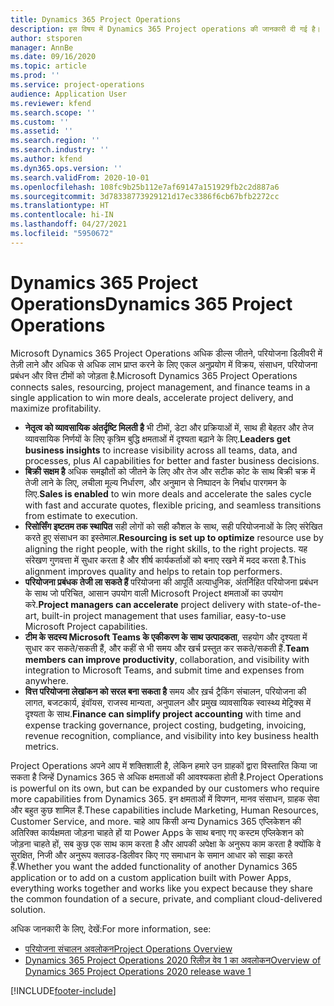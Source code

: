 ```yaml
---
title: Dynamics 365 Project Operations
description: इस विषय में Dynamics 365 Project operations की जानकारी दी गई है।
author: stsporen
manager: AnnBe
ms.date: 09/16/2020
ms.topic: article
ms.prod: ''
ms.service: project-operations
audience: Application User
ms.reviewer: kfend
ms.search.scope: ''
ms.custom: ''
ms.assetid: ''
ms.search.region: ''
ms.search.industry: ''
ms.author: kfend
ms.dyn365.ops.version: ''
ms.search.validFrom: 2020-10-01
ms.openlocfilehash: 108fc9b25b112e7af69147a151929fb2c2d887a6
ms.sourcegitcommit: 3d78338773929121d17ec3386f6cb67bfb2272cc
ms.translationtype: HT
ms.contentlocale: hi-IN
ms.lasthandoff: 04/27/2021
ms.locfileid: "5950672"
---
```

# <a name="dynamics-365-project-operations"></a><span data-ttu-id="d47f3-103">Dynamics 365 Project Operations</span><span class="sxs-lookup"><span data-stu-id="d47f3-103">Dynamics 365 Project Operations</span></span>

<span data-ttu-id="d47f3-104">Microsoft Dynamics 365 Project Operations अधिक डील्स जीतने, परियोजना डिलीवरी में तेज़ी लाने और अधिक से अधिक लाभ प्राप्त करने के लिए एकल अनुप्रयोग में विक्रय, संसाधन, परियोजना प्रबंधन और वित्त टीमों को जोड़ता है.</span><span class="sxs-lookup"><span data-stu-id="d47f3-104">Microsoft Dynamics 365 Project Operations connects sales, resourcing, project management, and finance teams in a single application to win more deals, accelerate project delivery, and maximize profitability.</span></span>

-   <span data-ttu-id="d47f3-105">**नेतृत्व को व्यावसायिक अंतर्दृष्टि मिलती है** भी टीमों, डेटा और प्रक्रियाओं में, साथ ही बेहतर और तेज व्यावसायिक निर्णयों के लिए कृत्रिम बुद्धि क्षमताओं में दृश्यता बढ़ाने के लिए.</span><span class="sxs-lookup"><span data-stu-id="d47f3-105">**Leaders get business insights** to increase visibility across all teams, data, and processes, plus AI capabilities for better and faster business decisions.</span></span>
-   <span data-ttu-id="d47f3-106">**बिक्री सक्षम है** अधिक समझौतों को जीतने के लिए और तेज और सटीक कोट के साथ बिक्री चक्र में तेजी लाने के लिए, लचीला मूल्य निर्धारण, और अनुमान से निष्पादन के निर्बाध पारगमन के लिए.</span><span class="sxs-lookup"><span data-stu-id="d47f3-106">**Sales is enabled** to win more deals and accelerate the sales cycle with fast and accurate quotes, flexible pricing, and seamless transitions from estimate to execution.</span></span>
-   <span data-ttu-id="d47f3-107">**रिसोर्सिंग इष्टतम तक स्थापित** सही लोगों को सही कौशल के साथ, सही परियोजनाओं के लिए संरेखित करते हुए संसाधन का इस्तेमाल.</span><span class="sxs-lookup"><span data-stu-id="d47f3-107">**Resourcing is set up to optimize** resource use by aligning the right people, with the right skills, to the right projects.</span></span> <span data-ttu-id="d47f3-108">यह संरेखण गुणवत्ता में सुधार करता है और शीर्ष कार्यकर्ताओं को बनाए रखने में मदद करता है.</span><span class="sxs-lookup"><span data-stu-id="d47f3-108">This alignment improves quality and helps to retain top performers.</span></span>
-   <span data-ttu-id="d47f3-109">**परियोजना प्रबंधक तेजी ला सकते हैं** परियोजना की आपूर्ति अत्याधुनिक, अंतर्निहित परियोजना प्रबंधन के साथ जो परिचित, आसान उपयोग वाली Microsoft Project क्षमताओं का उपयोग करे.</span><span class="sxs-lookup"><span data-stu-id="d47f3-109">**Project managers can accelerate** project delivery with state-of-the-art, built-in project management that uses familiar, easy-to-use Microsoft Project capabilities.</span></span>
-   <span data-ttu-id="d47f3-110">**टीम के सदस्य Microsoft Teams के एकीकरण के साथ उत्पादकता**, सहयोग और दृश्यता में सुधार कर सकते/सकती हैं, और कहीं से भी समय और खर्च प्रस्तुत कर सकते/सकती हैं.</span><span class="sxs-lookup"><span data-stu-id="d47f3-110">**Team members can improve productivity**, collaboration, and visibility with integration to Microsoft Teams, and submit time and expenses from anywhere.</span></span>
-   <span data-ttu-id="d47f3-111">**वित्त परियोजना लेखांकन को सरल बना सकता है** समय और ख़र्च ट्रैकिंग संचालन, परियोजना की लागत, बजटकार्य, इंवॉयस, राजस्व मान्यता, अनुपालन और प्रमुख व्यावसायिक स्वास्थ्य मेट्रिक्स में दृश्यता के साथ.</span><span class="sxs-lookup"><span data-stu-id="d47f3-111">**Finance can simplify project accounting** with time and expense tracking governance, project costing, budgeting, invoicing, revenue recognition, compliance, and visibility into key business health metrics.</span></span>

<span data-ttu-id="d47f3-112">Project Operations अपने आप में शक्तिशाली है, लेकिन हमारे उन ग्राहकों द्वारा विस्तारित किया जा सकता है जिन्हें Dynamics 365 से अधिक क्षमताओं की आवश्यकता होती है.</span><span class="sxs-lookup"><span data-stu-id="d47f3-112">Project Operations is powerful on its own, but can be expanded by our customers who require more capabilities from Dynamics 365.</span></span> <span data-ttu-id="d47f3-113">इन क्षमताओं में विपणन, मानव संसाधन, ग्राहक सेवा और बहुत कुछ शामिल हैं.</span><span class="sxs-lookup"><span data-stu-id="d47f3-113">These capabilities include Marketing, Human Resources, Customer Service, and more.</span></span> <span data-ttu-id="d47f3-114">चाहे आप किसी अन्य Dynamics 365 एप्लिकेशन की अतिरिक्त कार्यक्षमता जोड़ना चाहते हों या Power Apps के साथ बनाए गए कस्टम एप्लिकेशन को जोड़ना चाहते हों, सब कुछ एक साथ काम करता है और आपकी अपेक्षा के अनुरूप काम करता है क्योंकि वे सुरक्षित, निजी और अनुरूप क्लाउड-डिलीवर किए गए समाधान के समान आधार को साझा करते हैं.</span><span class="sxs-lookup"><span data-stu-id="d47f3-114">Whether you want the added functionality of another Dynamics 365 application or to add on a custom application built with Power Apps, everything works together and works like you expect because they share the common foundation of a secure, private, and compliant cloud-delivered solution.</span></span>

<span data-ttu-id="d47f3-115">अधिक जानकारी के लिए, देखें:</span><span class="sxs-lookup"><span data-stu-id="d47f3-115">For more information, see:</span></span>

- [<span data-ttu-id="d47f3-116">परियोजना संचालन अवलोकन</span><span class="sxs-lookup"><span data-stu-id="d47f3-116">Project Operations Overview</span></span>](https://dynamics.microsoft.com/en-us/project-operations/overview/)
- [<span data-ttu-id="d47f3-117">Dynamics 365 Project Operations 2020 रिलीज़ वेव 1 का अवलोकन</span><span class="sxs-lookup"><span data-stu-id="d47f3-117">Overview of Dynamics 365 Project Operations 2020 release wave 1</span></span>](/dynamics365-release-plan/2020wave1/dynamics365-project-operations/)



[!INCLUDE[footer-include](includes/footer-banner.md)]
